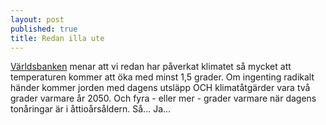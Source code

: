 ```yaml
---
layout: post
published: true
title: Redan illa ute
---
```



[Världsbanken](http://www.worldbank.org/en/news/feature/2014/11/23/climate-report-finds-temperature-rise-locked-in-risks-rising) menar att vi redan har påverkat klimatet så mycket att temperaturen kommer att öka med minst 1,5 grader. Om ingenting radikalt händer kommer jorden med  dagens utsläpp OCH klimatåtgärder vara två grader varmare år 2050. Och fyra - eller mer - grader varmare när dagens tonåringar är i åttioårsåldern. Så... Ja...
